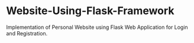# Website-Using-Flask-Framework
Implementation of Personal Website using Flask Web Application for Login and Registration.
